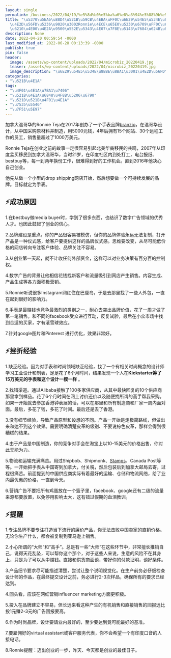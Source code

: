 ```yaml
---
layout: single
permalink: /business/2022/04/19/%e5%8d%b0%e5%ba%a6%e8%a3%94%e5%88%9b%e5%a7%8b%e4%ba%ba%ef%bc%8c%e6%b8%a9%e5%93%a5%e5%8d%8e%e8%ae%be%e8%ae%a1%ef%bc%8c%e4%b8%ad%e5%9b%bd%e5%88%b6%e9%80%a0%e3%80%82ronnie%e4%bb%8e%e6%97%a0%e5%88%b0/
title: "\u5370\u5EA6\u88D4\u521B\u59CB\u4EBA\uFF0C\u6E29\u54E5\u534E\u8BBE\u8BA1\uFF0C\
  \u4E2D\u56FD\u5236\u9020\u3002Ronnie\u4ECE\u65E0\u5230\u6709\uFF0C\u600E\u4E48\u505A\
  \u6210\u4E00\u4E2A\u9500\u552E\u5343\u4E07\u7F8E\u5143\u7684\u624B\u8868\u54C1\u724C"
description: None
date: 2022-04-20 00:59:54 -0000
last_modified_at: 2022-06-28 00:13:39 -0000
publish: true
pin: false
header:
  image: /assets/wp-content/uploads/2022/04/microbiz_20220419.jpg
  teaser: /assets/wp-content/uploads/2022/04/microbiz_20220419.jpg
  image_description: "\u6E29\u54E5\u534E\u8BBE\u8BA1\u3001\u4E2D\u56FD\u5236\u9020\u7684\u624B\u8868"
categories:
- "\u521B\u4E1A"
tags:
- "\u4F01\u4E1A\u7BA1\u7406"
- "\u521B\u4E1A\u6848\u4F8B\u5206\u6790"
- "\u521D\u521B\u4F01\u4E1A"
- "\u7535\u5546"
- "\u7F51\u5E97"
---
```

加拿大温哥华的Ronnie Teja在2017年创办了一个手表品牌[branzio](https://branzio.com)，在温哥华设计，从中国采购原材料并制造，用5000元钱，4年后拥有15个网站、30个远程工作的员工，销售量超过了1000万美元。

Ronnie Teja在创业之前的故事一定很容易引起北美华裔移民的共鸣，2007年从印度孟买移民到加拿大温哥华，当时21岁，在印度社区内到处打工，电台报纸、bestbuy等，每一到两年换份工作，很难得到好的工作机会。直到2016年他决心自己创业。

他先从做一个小型的drop shipping网店开始，然后想要做一个可持续发展的品牌。目标就定为手表。

## ⚡成功原因

1.在bestbuy做media buyer时，学到了很多东西，也结识了数字广告领域的优秀人才。也因此鼓起了创业的信心。

2.品牌建设是重点。你的产品很容易被模仿，但你的品牌体验永远无法复制，打开产品是一种仪式感，给客户要提供这样的品牌仪式感。思维要改变，从尽可能低价格的网店转向专注客户体验、品牌关注不容易。

3.从创业第一天起，就不计收任何外部资金，这样可以对业务决策有百分百的控制权。

4.数字广告的背景让他相信花钱找新客户和流量吸引到网店产生销售。内容生成、产品生成等各方面积极营销。

5.Ronnie听说很多Instagram网红住在巴厘岛，于是去那里找了一些人外包，一直在起到很好的影响力。

6.手表是最赚钱也竞争最激烈的类别之一，耐心去突出品牌价值，花了一周才做了第一笔销售。和不同的facebook受众进行互动，反复试验，最后在小众市场中找到合适的买家，才有滚雪球效应。

7.针对google图片和Pinterest 进行优化，效果非常好。

## ⚡挫折经验

1.缺乏经验。因为对手表和时尚领域缺乏经验，找了一个有相关时尚概念的设计师学习工业设计和制表，足足花了6个月时间，结果发现一个人在**Kickstarter筹了15万美元的手表和这个设计一模一样** 。

2.找错渠道。通过Alibaba接触了100多家供应商，从其中最快回复的10个供应商那里拿到样品。花了6个月时间在网上讨价还价以及随便找所谓的高手帮我采购。如果一开始就去参加香港钟表展的话，可以在那里和所有制造商和厂家一周内面对面。最后，多花了钱，多花了时间。最后还是去了香港。

3.没有细节经验，导致产品原型和设想的不同。产品一开始是走极简路线，但做出来和达不到这个效果。需要明确清楚皮革的级别、不要说棕色皮革，那样会得到很糟糕的结果。

4.由于产品是中国制造，你的竞争对手会在淘宝上以10-15美元的价格出售，你对此无能为力。

5.物流和运输充满痛苦。用过Shipbob、Shipmonk、[Stamps](http://stamps.com/)、Canada Post等等。一开始把手表从中国寄到加拿大，付关税，然后包装后到加拿大邮局去寄，过程很痛苦。前面提到的中国供应商实际有着最好的运输、仓储和物流网络，给了业内最优惠的价格，一直到今天。

6.营销广告不要把所有鸡蛋放在一个篮子里，facebook、google还有二级的流量来源都要放置，以免停用影响太大，这有错过假期的血泪教训。

## ⚡提醒

1.专注品牌不要专注打造当下流行的廉价产品，你无法击败中国卖家的直销价格。无论你生产什么，都会被复制到亚马逊上销售。

2.小心所谓的“大师”和“高手”。总是有一些“大师”在这些环节中，非常擅长推销自己，说得天花乱坠，可以帮你这个那个，对于这些人来说，生意的风险不在其身上，只是为了可以从中赚钱。直接和供货商面谈，带好你的付款证明，谈好条件。

3.产品细节要求尽可能描述清楚，尝试让整个说明视觉化。在生产前务必仔细检查设计师的作品，在最终提交设计之前，务必进行2-3次样品，确保所有的要求已经达到。

4.回头看，应该在网红营销influencer marketing方面更积极。

5.投入在品牌建立不容易，但长远来看这种产生的有机销售和直接销售的回报远比投1元赚2-3元的广告回报要高。

6.作为时尚品牌，设计要请业内最好的，至少要达到竟可能最好的基准。

7.要雇佣好的virtual assistant或客户服务代表，你不会希望一个有印度口音的人接电话。

8.Ronnie提醒：迈出创业的一步，昨天、今天都是创业的最佳日子。
